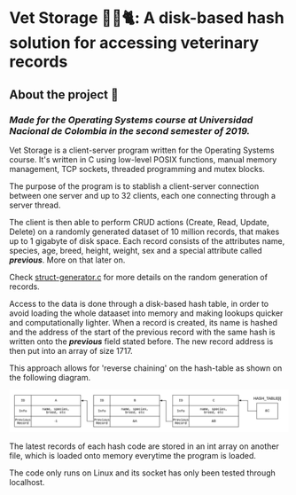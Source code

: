 # **Vet Storage 🐹🦆🐈: A disk-based hash solution for accessing veterinary records**

## **About the project** 💬

### **_Made for the Operating Systems course at Universidad Nacional de Colombia in the second semester of 2019._**

Vet Storage is a client-server program written for the Operating Systems course. It's written in C using low-level POSIX functions, manual memory management, TCP sockets, threaded programming and mutex blocks.

The purpose of the program is to stablish a client-server connection between one server and up to 32 clients, each one connecting through a server thread.

The client is then able to perform CRUD actions (Create, Read, Update, Delete) on a randomly generated dataset of 10 million records, that makes up to 1 gigabyte of disk space. Each record consists of the attributes name, species, age, breed, height, weight, sex and a special attribute called **_previous_**. More on that later on.

Check [struct-generator.c](https://github.com/smg5284/vet-storage/blob/master/jleons-smondragon/struct-generator.c) for more details on the random generation of records.

Access to the data is done through a disk-based hash table, in order to avoid loading the whole dataaset into memory and making lookups quicker and computationally lighter. When a record is created, its name is hashed and the address of the start of the previous record with the same hash is written onto the **_previous_** field stated before. The new record address is then put into an array of size 1717.

This approach allows for 'reverse chaining' on the hash-table as shown on the following diagram.

![](./images/SO.jpeg)

The latest records of each hash code are stored in an int array on another file, which is loaded onto memory everytime the program is loaded.

The code only runs on Linux and its socket has only been tested through localhost.
